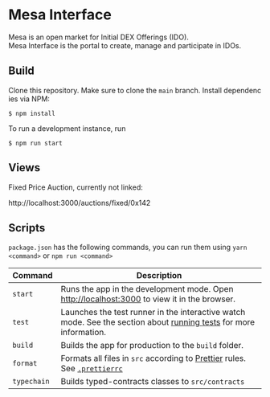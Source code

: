 # Mesa Interface

Mesa is an open market for Initial DEX Offerings (IDO). Mesa Interface is the portal to create, manage and participate in IDOs.

## Build

Clone this repository. Make sure to clone the `main` branch. Install dependencies via NPM:

```
$ npm install
```

To run a development instance, run

```
$ npm run start
```

## Views

Fixed Price Auction, currently not linked:

http://localhost:3000/auctions/fixed/0x142

## Scripts

`package.json` has the following commands, you can run them using `yarn <command>` or `npm run <command>`

| Command     | Description                                                                                                                                                                         |
| ----------- | ----------------------------------------------------------------------------------------------------------------------------------------------------------------------------------- |
| `start`     | Runs the app in the development mode. Open [http://localhost:3000](http://localhost:3000) to view it in the browser.                                                                |
| `test`      | Launches the test runner in the interactive watch mode. See the section about [running tests](https://facebook.github.io/create-react-app/docs/running-tests) for more information. |
| `build`     | Builds the app for production to the `build` folder.                                                                                                                                |
| `format`    | Formats all files in `src` according to [Prettier](https://prettier.io/) rules. See [`.prettierrc`](.prettierrc)                                                                    |
| `typechain` | Builds typed-contracts classes to `src/contracts`                                                                                                                                   |
